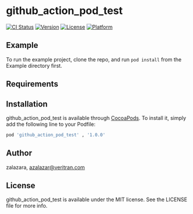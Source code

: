 # github_action_pod_test

[![CI Status](https://img.shields.io/travis/zalazara/github_action_pod_test.svg?style=flat)](https://travis-ci.org/zalazara/github_action_pod_test)
[![Version](https://img.shields.io/cocoapods/v/github_action_pod_test.svg?style=flat)](https://cocoapods.org/pods/github_action_pod_test)
[![License](https://img.shields.io/cocoapods/l/github_action_pod_test.svg?style=flat)](https://cocoapods.org/pods/github_action_pod_test)
[![Platform](https://img.shields.io/cocoapods/p/github_action_pod_test.svg?style=flat)](https://cocoapods.org/pods/github_action_pod_test)

## Example

To run the example project, clone the repo, and run `pod install` from the Example directory first.

## Requirements

## Installation

github_action_pod_test is available through [CocoaPods](https://cocoapods.org). To install
it, simply add the following line to your Podfile:

```ruby
pod 'github_action_pod_test' , '1.0.0'
```

## Author

zalazara, azalazar@veritran.com

## License

github_action_pod_test is available under the MIT license. See the LICENSE file for more info.

